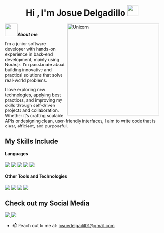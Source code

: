 <h1 align="center"><b>Hi , I'm Josue Delgadillo </b><img src="https://media.giphy.com/media/hvRJCLFzcasrR4ia7z/giphy.gif" width="35"></h1>
<!--  -->
<img align="right" width="300px" alt="Unicorn" src="https://media3.giphy.com/media/v1.Y2lkPTc5MGI3NjExaWtlOWpwaHlidDNxeGdxbGU0ZGI0NHlrdzQ3YXB1dWtreWYybTNnZiZlcD12MV9pbnRlcm5hbF9naWZfYnlfaWQmY3Q9Zw/jBOOXxSJfG8kqMxT11/giphy.gif" />



<img src="https://media4.giphy.com/media/mSq2Y8nouLVhQY720g/giphy.gif" width="40px">***About me***


I’m a junior software developer with hands-on experience in back-end development, mainly using Node.js. I’m passionate about building innovative and practical solutions that solve real-world problems.

I love exploring new technologies, applying best practices, and improving my skills through self-driven projects and collaboration. Whether it’s crafting scalable APIs or designing clean, user-friendly interfaces, I aim to write code that is clear, efficient, and purposeful.




## My Skills Include

<h4> Languages </h4>
<span> 
  <img src="https://img.shields.io/badge/HTML5-E34F26?style=for-the-badge&logo=html5&logoColor=white">
  <img src="https://img.shields.io/badge/CSS3-1572B6?style=for-the-badge&logo=css3&logoColor=white">
  <img src="https://img.shields.io/badge/JavaScript-F7DF1E?style=for-the-badge&logo=javascript&logoColor=black">
  <img src="https://img.shields.io/badge/node.js-339933?style=for-the-badge&logo=node.js&logoColor=white">
  <img src= "https://img.shields.io/badge/typescript-%23007ACC.svg?style=for-the-badge&logo=typescript&logoColor=white">
</span>





<h4> Other Tools and Technologies </h4>
<span>
  <img src="https://img.shields.io/badge/Git-F05032?style=for-the-badge&logo=git&logoColor=white">
  <img src="https://img.shields.io/badge/jira-%230A0FFF.svg?style=for-the-badge&logo=jira&logoColor=white">
  <img src="https://img.shields.io/badge/MySQL-4479A1?style=for-the-badge&logo=mysql&logoColor=white">
  <img src="https://img.shields.io/badge/MongoDB-47A248?style=for-the-badge&logo=mongodb&logoColor=white">


</span>

## Check out my Social Media

<span> 

  <a href="https://www.linkedin.com/in/josuedelgadillozorrilla/">
    <img src="https://img.shields.io/badge/LinkedIn-%230077B5.svg?style=for-the-badge&logo=linkedin&logoColor=white">
</a>


<a href="https://mail.google.com/mail/?view=cm&fs=1&to=josuedelgadil01@gmail.com&su=Contacto&body=Hola%20Josue," target="_blank">
    <img src="https://img.shields.io/badge/Gmail-D14836.svg?style=for-the-badge&logo=gmail&logoColor=white">
</a>

</span>


- 📫 Reach out to me at: <a href="josuedelgadil01@gmail.com">josuedelgadil01@gmail.com</a>


